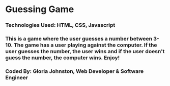 # Guessing Game

### **Technologies Used: HTML, CSS, Javascript**

### This is a game where the user guesses a number between 3-10. The game has a user playing against the computer. If the user guesses the number, the user wins and if the user doesn't guess the number, the computer wins. Enjoy!

### **Coded By: Gloria Johnston, Web Developer & Software Engineer**
